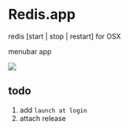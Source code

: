 # Redis.app
redis [start | stop | restart] for OSX

menubar app

![](http://qn14.tool.lu/201503/22/HYGH68KToHSkE86b_122x180.png)

## todo

1. add `launch at login`
2. attach release
